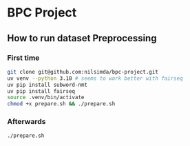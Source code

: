 # BPC Project

## How to run dataset Preprocessing

### First time

```bash
git clone git@github.com:nilsimda/bpc-project.git
uv venv --python 3.10 # seems to work better with fairseq
uv pip install subword-nmt
uv pip install fairseq
source .venv/bin/activate
chmod +x prepare.sh && ./prepare.sh
```

### Afterwards

```bash
./prepare.sh
```
